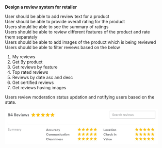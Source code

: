 **Design a review system for retailer**  

User should be able to add review text for a product  
User should be able to provide overall rating for the product  
Users should be able to see the summary of ratings  
Users should be able to review different features of the product and rate them separately  
Users should be able to add images of the product which is being reviewed
Users should be able to filter reviews based on the below  
 1. My reviews
 2. Get By product
 3. Get reviews by feature
 4. Top rated reviews
 5. Reviews by date asc and desc
 6. Get certified reviews
 7. Get reviews having images

Users review moderation status updation and notifying users based on the state.

![img.png](img.png)


